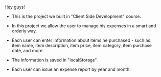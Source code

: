 Hey guys!

- This is the project we built in "Client Side Development" course.

- In this project we allow the user to manage his expenses in a smart and orderly way.

- Each user can enter information about items he purchased - such as: item name, item description, item price, item category, item purchase date, and more.

- The information is saved in "localStorage".

- Each user can issue an expense report by year and month.
